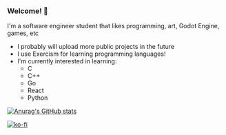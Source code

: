 ### Welcome! 👋

I'm a software engineer student that likes programming, art, Godot Engine, games, etc

- I probably will upload more public projects in the future
- I use Exercism for learning programming languages!
- I'm currently interested in learning:
  - C 
  - C++
  - Go
  - React
  - Python

[![Anurag's GitHub stats](https://github-readme-stats.vercel.app/api?username=lukaswbrr&theme=radical)](https://github.com/anuraghazra/github-readme-stats)

[![ko-fi](https://ko-fi.com/img/githubbutton_sm.svg)](https://ko-fi.com/R5R5169OJP)


<!--
**Lukaswbrr/lukaswbrr** is a ✨ _special_ ✨ repository because its `README.md` (this file) appears on your GitHub profile.

Here are some ideas to get you started:

- 🔭 I’m currently working on ...
- 🌱 I’m currently learning ...
- 👯 I’m looking to collaborate on ...
- 🤔 I’m looking for help with ...
- 💬 Ask me about ...
- 📫 How to reach me: ...
- 😄 Pronouns: ...
- ⚡ Fun fact: ...
-->
